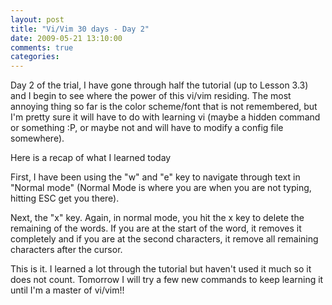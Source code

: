 ```yaml
---
layout: post
title: "Vi/Vim 30 days - Day 2"
date: 2009-05-21 13:10:00
comments: true
categories: 
---
```


<p>Day 2 of the trial, I have gone through half the tutorial (up to Lesson 3.3) and I begin to see where the power of this vi/vim residing. The most annoying thing so far is the color scheme/font that is not remembered, but I'm pretty sure it will have to do with learning vi (maybe a hidden command or something :P, or maybe not and will have to modify a config file somewhere).</p>
<p>Here is a recap of what I learned today</p>
<p>First, I have been using the "w" and "e" key to navigate through text in "Normal mode" (Normal Mode is where you are when you are not typing, hitting ESC get you there).</p>
<p>Next, the "x" key. Again, in normal mode, you hit the x key to delete the remaining of the words. If you are at the start of the word, it removes it completely and if you are at the second characters, it remove all remaining characters after the cursor.</p>
<p>This is it. I learned a lot through the tutorial but haven't used it much so it does not count. Tomorrow I will try a few new commands to keep learning it until I'm a master of vi/vim!!</p>